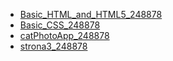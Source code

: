 * [Basic_HTML_and_HTML5_248878](https://BlueCloud119.github.io/programowanie_interfejsow_webowych_lab/Basic_HTML_and_HTML5_248878.html)
* [Basic_CSS_248878](https://BlueCloud119.github.io/programowanie_interfejsow_webowych_lab/Basic_CSS_248878.html)
* [catPhotoApp_248878](https://BlueCloud119.github.io/programowanie_interfejsow_webowych_lab/catPhotoApp_248878.html)
* [strona3_248878](https://BlueCloud119.github.io/programowanie_interfejsow_webowych_lab/strona3_248878.html)

